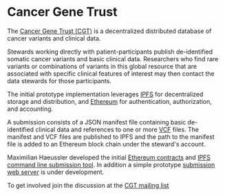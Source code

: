 # Cancer Gene Trust

The [Cancer Gene Trust (CGT)](http://ga4gh.org/#/cancergenetrust) is a decentralized 
distributed database of cancer variants and clinical data.

Stewards working directly with patient-participants publish de-identified somatic 
cancer variants and basic clinical data. Researchers who find rare variants 
or combinations of variants in this global resource that are associated with 
specific clinical features of interest may then contact the data stewards 
for those participants.

The initial prototype implementation leverages [IPFS](https://ipfs.io/) for 
decentralized storage and distribution, and [Ethereum](https://www.ethereum.org/) for 
authentication, authorization, and accounting.

A submission consists of a JSON manifest file containing basic de-identified 
clinical data and references to one or more [VCF](https://en.wikipedia.org/wiki/Variant_Call_Format) 
files. The manifest and VCF files are published to IPFS and the path to the manifest 
file is added to an Ethereum block chain under the steward's account.

Maximilian Haeussler developed the initial [Ethereum contracts](https://github.com/maximilianh/acgi)
and [IPFS command line submission tool](https://github.com/maximilianh/knowledger). In addition
a simple prototype [submission web server](https://github.com/ga4gh/CGT/tree/master/cgtd) is under development.

To get involved join the discussion at the [CGT mailing list](https://groups.google.com/a/genomicsandhealth.org/forum/#!forum/ga4gh-cgt)
